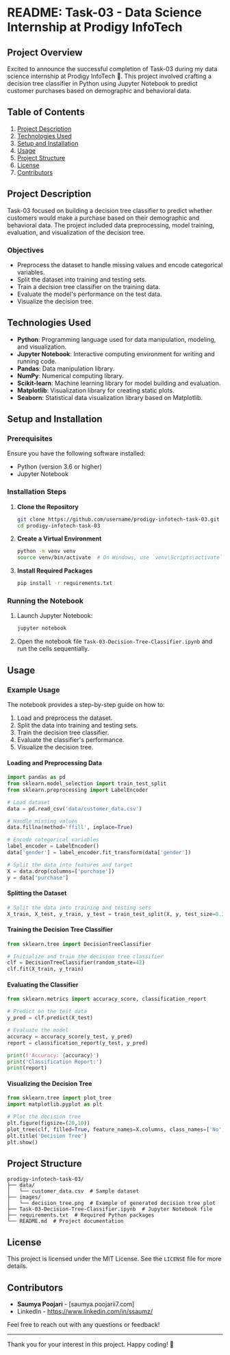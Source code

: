 # README: Task-03 - Data Science Internship at Prodigy InfoTech

## Project Overview

Excited to announce the successful completion of Task-03 during my data science internship at Prodigy InfoTech 🚀. This project involved crafting a decision tree classifier in Python using Jupyter Notebook to predict customer purchases based on demographic and behavioral data.

## Table of Contents

1. [Project Description](#project-description)
2. [Technologies Used](#technologies-used)
3. [Setup and Installation](#setup-and-installation)
4. [Usage](#usage)
5. [Project Structure](#project-structure)
6. [License](#license)
7. [Contributors](#contributors)

## Project Description

Task-03 focused on building a decision tree classifier to predict whether customers would make a purchase based on their demographic and behavioral data. The project included data preprocessing, model training, evaluation, and visualization of the decision tree.

### Objectives

- Preprocess the dataset to handle missing values and encode categorical variables.
- Split the dataset into training and testing sets.
- Train a decision tree classifier on the training data.
- Evaluate the model's performance on the test data.
- Visualize the decision tree.

## Technologies Used

- **Python**: Programming language used for data manipulation, modeling, and visualization.
- **Jupyter Notebook**: Interactive computing environment for writing and running code.
- **Pandas**: Data manipulation library.
- **NumPy**: Numerical computing library.
- **Scikit-learn**: Machine learning library for model building and evaluation.
- **Matplotlib**: Visualization library for creating static plots.
- **Seaborn**: Statistical data visualization library based on Matplotlib.

## Setup and Installation

### Prerequisites

Ensure you have the following software installed:

- Python (version 3.6 or higher)
- Jupyter Notebook

### Installation Steps

1. **Clone the Repository**

   ```bash
   git clone https://github.com/username/prodigy-infotech-task-03.git
   cd prodigy-infotech-task-03
   ```

2. **Create a Virtual Environment**

   ```bash
   python -m venv venv
   source venv/bin/activate  # On Windows, use `venv\Scripts\activate`
   ```

3. **Install Required Packages**

   ```bash
   pip install -r requirements.txt
   ```

### Running the Notebook

1. Launch Jupyter Notebook:

   ```bash
   jupyter notebook
   ```

2. Open the notebook file `Task-03-Decision-Tree-Classifier.ipynb` and run the cells sequentially.

## Usage

### Example Usage

The notebook provides a step-by-step guide on how to:

1. Load and preprocess the dataset.
2. Split the data into training and testing sets.
3. Train the decision tree classifier.
4. Evaluate the classifier's performance.
5. Visualize the decision tree.

#### Loading and Preprocessing Data

```python
import pandas as pd
from sklearn.model_selection import train_test_split
from sklearn.preprocessing import LabelEncoder

# Load dataset
data = pd.read_csv('data/customer_data.csv')

# Handle missing values
data.fillna(method='ffill', inplace=True)

# Encode categorical variables
label_encoder = LabelEncoder()
data['gender'] = label_encoder.fit_transform(data['gender'])

# Split the data into features and target
X = data.drop(columns=['purchase'])
y = data['purchase']
```

#### Splitting the Dataset

```python
# Split the data into training and testing sets
X_train, X_test, y_train, y_test = train_test_split(X, y, test_size=0.3, random_state=42)
```

#### Training the Decision Tree Classifier

```python
from sklearn.tree import DecisionTreeClassifier

# Initialize and train the decision tree classifier
clf = DecisionTreeClassifier(random_state=42)
clf.fit(X_train, y_train)
```

#### Evaluating the Classifier

```python
from sklearn.metrics import accuracy_score, classification_report

# Predict on the test data
y_pred = clf.predict(X_test)

# Evaluate the model
accuracy = accuracy_score(y_test, y_pred)
report = classification_report(y_test, y_pred)

print(f'Accuracy: {accuracy}')
print('Classification Report:')
print(report)
```

#### Visualizing the Decision Tree

```python
from sklearn.tree import plot_tree
import matplotlib.pyplot as plt

# Plot the decision tree
plt.figure(figsize=(20,10))
plot_tree(clf, filled=True, feature_names=X.columns, class_names=['No', 'Yes'])
plt.title('Decision Tree')
plt.show()
```

## Project Structure

```
prodigy-infotech-task-03/
├── data/
│   └── customer_data.csv  # Sample dataset
├── images/
│   └── decision_tree.png  # Example of generated decision tree plot
├── Task-03-Decision-Tree-Classifier.ipynb  # Jupyter Notebook file
├── requirements.txt  # Required Python packages
└── README.md  # Project documentation
```

## License

This project is licensed under the MIT License. See the `LICENSE` file for more details.

## Contributors

- **Saumya Poojari** - [saumya.poojarii7.com]
- LinkedIn - https://www.linkedin.com/in/ssaumz/

Feel free to reach out with any questions or feedback!

---

Thank you for your interest in this project. Happy coding! 🚀
